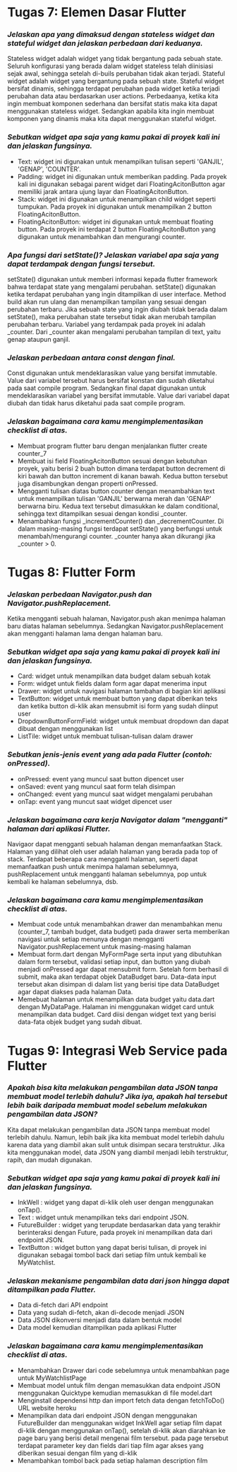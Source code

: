 # Tugas 7: Elemen Dasar Flutter

### *Jelaskan apa yang dimaksud dengan stateless widget dan stateful widget dan jelaskan perbedaan dari keduanya.*
Stateless widget adalah widget yang tidak bergantung pada sebuah state. Seluruh konfigurasi yang berada dalam widget stateless telah diinisiasi sejak awal, sehingga setelah di-buils perubahan tidak akan terjadi. 
Stateful widget adalah widget yang bergantung pada sebuah state. Stateful widget bersifat dinamis, sehingga terdapat perubahan pada widget ketika terjadi perubahan data atau berdasarkan user actions. 
Perbedaanya, ketika kita ingin membuat komponen sederhana dan bersifat statis maka kita dapat menggunakan stateless widget. Sedangkan apabila kita ingin membuat komponen yang dinamis maka kita dapat menggunakan stateful widget. 

### *Sebutkan widget apa saja yang kamu pakai di proyek kali ini dan jelaskan fungsinya.*
- Text: widget ini digunakan untuk menampilkan tulisan seperti 'GANJIL', 'GENAP', 'COUNTER'.
- Padding: widget ini digunakan untuk memberikan padding. Pada proyek kali ini digunakan sebagai parent widget dari FloatingAcitonButton agar memiliki jarak antara ujung layar dan FloatingAcitonButton.
- Stack: widget ini digunakan untuk menampilkan child widget seperti tumpukan. Pada proyek ini digunakan untuk menampilkan 2 button FloatingAcitonButton. 
- FloatingAcitonButton: widget ini digunakan untuk membuat floating button. Pada proyek ini terdapat 2 button FloatingAcitonButton yang digunakan untuk menambahkan dan mengurangi counter. 

### *Apa fungsi dari setState()? Jelaskan variabel apa saja yang dapat terdampak dengan fungsi tersebut.*
setState() digunakan untuk memberi informasi kepada flutter framework bahwa terdapat state yang mengalami perubahan. setState() digunakan ketika terdapat perubahan yang ingin ditampilkan di user interface. Method build akan run ulang dan menampilkan tampilan yang sesuai dengan perubahan terbaru. Jika sebuah state yang ingin diubah tidak berada dalam setState(), maka perubahan state tersebut tidak akan merubah tampilan perubahan terbaru. 
Variabel yang terdampak pada proyek ini adalah _counter. Dari _counter akan mengalami perubahan tampilan di text, yaitu genap ataupun ganjil. 

### *Jelaskan perbedaan antara const dengan final.*
Const digunakan untuk mendeklarasikan value yang bersifat immutable. Value dari variabel tersebut harus bersifat konstan dan sudah diketahui pada saat compile program. Sedangkan final dapat digunakan untuk mendeklarasikan variabel yang bersifat immutable. Value dari variabel dapat diubah dan tidak harus diketahui pada saat compile program.

### *Jelaskan bagaimana cara kamu mengimplementasikan checklist di atas.*
- Membuat program flutter baru dengan menjalankan flutter create counter_7
- Membuat isi field FloatingAcitonButton sesuai dengan kebutuhan proyek, yaitu berisi 2 buah button dimana terdapat button decrement di kiri bawah dan button increment di kanan bawah. Kedua button tersebut juga disambungkan dengan properti onPressed.
- Mengganti tulisan diatas button counter dengan menambahkan text untuk menampilkan tulisan 'GANJIL' berwarna merah dan 'GENAP' berwarna biru. Kedua text tersebut dimasukkan ke dalam conditional, sehingga text ditampilkan sesuai dengan kondisi _counter.
- Menambahkan fungsi _incrementCounter() dan _decrementCounter. Di dalam masing-masing fungsi terdapat setState() yang berfungsi untuk menambah/mengurangi counter. _counter hanya akan dikurangi jika _counter > 0.


# Tugas 8: Flutter Form
 
### *Jelaskan perbedaan Navigator.push dan Navigator.pushReplacement.*
Ketika mengganti sebuah halaman, Navigator.push akan menimpa halaman baru diatas halaman sebelumnya. Sedangkan Navigator.pushReplacement akan mengganti halaman lama dengan halaman baru. 

### *Sebutkan widget apa saja yang kamu pakai di proyek kali ini dan jelaskan fungsinya.*
- Card: widget untuk menampilkan data budget dalam sebuah kotak
- Form: widget untuk fields dalam form agar dapat menerima input
- Drawer: widget untuk navigasi halaman tambahan di bagian kiri aplikasi 
- TextButton: widget untuk membuat button yang dapat diberikan teks dan ketika button di-klik akan mensubmit isi form yang sudah diinput user
- DropdownButtonFormField: widget untuk membuat dropdown dan dapat dibuat dengan menggunakan list
- ListTile: widget untuk membuat tulisan-tulisan dalam drawer


### *Sebutkan jenis-jenis event yang ada pada Flutter (contoh: onPressed).*
- onPressed: event yang muncul saat button dipencet user
- onSaved: event yang muncul saat form telah disimpan
- onChanged: event yang muncul saat widget mengalami perubahan
- onTap: event yang muncut saat widget dipencet user

### *Jelaskan bagaimana cara kerja Navigator dalam "mengganti" halaman dari aplikasi Flutter.*
Navigaor dapat mengganti sebuah halaman dengan memanfaatkan Stack. Halaman yang dilihat oleh user adalah halaman yang berada pada top of stack. Terdapat beberapa cara mengganti halaman, seperti dapat memanfaatkan push untuk menimpa halaman sebelumnya, pushReplacement untuk mengganti halaman sebelumnya, pop untuk kembali ke halaman sebelumnya, dsb. 

### *Jelaskan bagaimana cara kamu mengimplementasikan checklist di atas.*
- Membuat code untuk menambahkan drawer dan menambahkan menu (counter_7, tambah budget, data budget) pada drawer serta memberikan navigasi untuk setiap menunya dengan mengganti Navigator.pushReplacement untuk masing-masing halaman
- Membuat form.dart dengan MyFormPage serta input yang dibutuhkan dalam form tersebut, validasi setiap input, dan button yang diubah menjadi onPressed agar dapat mensubmit form. Setelah form berhasil di submit, maka akan terdapat objek DataBudget baru. Data-data input tersebut akan disimpan di dalam list yang berisi tipe data DataBudget agar dapat diakses pada halaman Data.
- Memebuat halaman untuk menampilkan data budget yaitu data.dart dengan MyDataPage. Halaman ini menggunakan widget card untuk menampilkan data budget. Card diisi dengan widget text yang berisi data-fata objek budget yang sudah dibuat. 

# Tugas 9: Integrasi Web Service pada Flutter

### *Apakah bisa kita melakukan pengambilan data JSON tanpa membuat model terlebih dahulu? Jika iya, apakah hal tersebut lebih baik daripada membuat model sebelum melakukan pengambilan data JSON?*
Kita dapat melakukan pengambilan data JSON tanpa membuat model terlebih dahulu. Namun, lebih baik jika kita membuat model terlebih dahulu karena data yang diambil akan sulit untuk disimpan secara terstruktur. Jika kita menggunakan model, data JSON yang diambil menjadi lebih terstruktur, rapih, dan mudah digunakan. 

### *Sebutkan widget apa saja yang kamu pakai di proyek kali ini dan jelaskan fungsinya.*
- InkWell : widget yang dapat di-klik oleh user dengan menggunakan onTap().
- Text : widget untuk menampilkan teks dari endpoint JSON.
- FutureBuilder : widget yang terupdate berdasarkan data yang terakhir berinteraksi dengan Future, pada proyek ini menampilkan data dari endpoint JSON. 
- TextButton : widget button yang dapat berisi tulisan, di proyek ini digunakan sebagai tombol back dari setiap film untuk kembali ke MyWatchlist. 

### *Jelaskan mekanisme pengambilan data dari json hingga dapat ditampilkan pada Flutter.*
- Data di-fetch dari API endpoint
- Data yang sudah di-fetch, akan di-decode menjadi JSON
- Data JSON dikonversi menjadi data dalam bentuk model
- Data model kemudian ditampilkan pada aplikasi Flutter

### *Jelaskan bagaimana cara kamu mengimplementasikan checklist di atas.*
- Menambahkan Drawer dari code sebelumnya untuk menambahkan page untuk MyWatchlistPage
- Membuat model untuk film dengan memasukkan data endpoint JSON menggunakan Quicktype kemudian memasukkan di file model.dart
- Menginstall dependensi http dan import fetch data dengan fetchToDo() URL website heroku
- Menampilkan data dari endpoint JSON dengan menggunakan FutureBuilder dan menggunakan widget InkWell agar setiap film dapat di-klik dengan menggunakan onTap(), setelah di-klik akan diarahkan ke page baru yang berisi detail mengenai film tersebut. pada page tersebut terdapat parameter key dan fields dari tiap film agar akses yang diberikan sesuai dengan film yang di-klik
- Menambahkan tombol back pada setiap halaman description film

